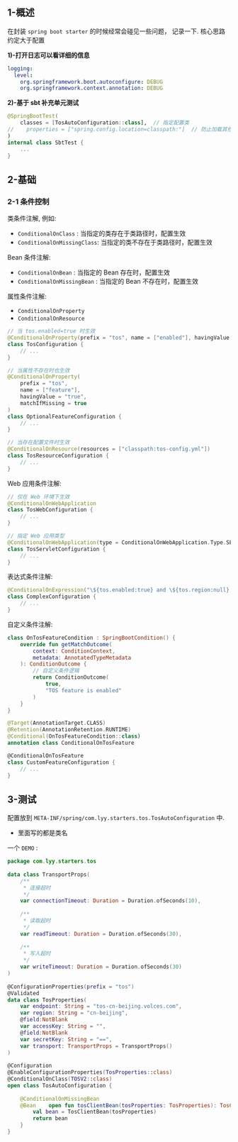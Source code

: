 
## 1-概述

在封装 `spring boot starter` 的时候经常会碰见一些问题， 记录一下. 核心思路 约定大于配置


**1)-打开日志可以看详细的信息**

```yaml
logging:  
  level:  
    org.springframework.boot.autoconfigure: DEBUG  
    org.springframework.context.annotation: DEBUG
```



**2)-基于 sbt 补充单元测试**

```kotlin
@SpringBootTest(  
    classes = [TosAutoConfiguration::class],  // 指定配置类  
//    properties = ["spring.config.location=classpath:"]  // 防止加载其他配置  
)  
internal class SbtTest {
	...
}
```


## 2-基础

### 2-1 条件控制

类条件注解, 例如:
 - `ConditionalOnClass` : 当指定的类存在于类路径时，配置生效
 - `ConditionalOnMissingClass`: 当指定的类不存在于类路径时，配置生效

Bean 条件注解:
- `ConditionalOnBean` : 当指定的 Bean 存在时，配置生效
- `ConditionalOnMissingBean` : 当指定的 Bean 不存在时，配置生效

属性条件注解: 
- `ConditionalOnProperty`
- `ConditionalOnResource`

```kotlin
// 当 tos.enabled=true 时生效
@ConditionalOnProperty(prefix = "tos", name = ["enabled"], havingValue = "true")
class TosConfiguration {
    // ...
}

// 当属性不存在时也生效
@ConditionalOnProperty(
    prefix = "tos",
    name = ["feature"],
    havingValue = "true",
    matchIfMissing = true
)
class OptionalFeatureConfiguration {
    // ...
}
```

```kotlin
// 当存在配置文件时生效
@ConditionalOnResource(resources = ["classpath:tos-config.yml"])
class TosResourceConfiguration {
    // ...
}
```

Web 应用条件注解:

```kotlin
// 仅在 Web 环境下生效
@ConditionalOnWebApplication
class TosWebConfiguration {
    // ...
}

// 指定 Web 应用类型
@ConditionalOnWebApplication(type = ConditionalOnWebApplication.Type.SERVLET)
class TosServletConfiguration {
    // ...
}
```


表达式条件注解:

```kotlin
@ConditionalOnExpression("\${tos.enabled:true} and \${tos.region:null} != null")
class ComplexConfiguration {
    // ...
}
```

自定义条件注解:

```kotlin
class OnTosFeatureCondition : SpringBootCondition() {
    override fun getMatchOutcome(
        context: ConditionContext,
        metadata: AnnotatedTypeMetadata
    ): ConditionOutcome {
        // 自定义条件逻辑
        return ConditionOutcome(
            true,
            "TOS feature is enabled"
        )
    }
}

@Target(AnnotationTarget.CLASS)
@Retention(AnnotationRetention.RUNTIME)
@Conditional(OnTosFeatureCondition::class)
annotation class ConditionalOnTosFeature

@ConditionalOnTosFeature
class CustomFeatureConfiguration {
    // ...
}
```



## 3-测试

配置放到 `META-INF/spring/com.lyy.starters.tos.TosAutoConfiguration` 中.
- 里面写的都是类名

一个 `DEMO` :

```kotlin
package com.lyy.starters.tos  
  
data class TransportProps(  
    /**  
     * 连接超时  
     */  
    var connectionTimeout: Duration = Duration.ofSeconds(10),  
  
    /**  
     * 读取超时  
     */  
    var readTimeout: Duration = Duration.ofSeconds(30),  
  
    /**  
     * 写入超时  
     */  
    var writeTimeout: Duration = Duration.ofSeconds(30)  
)  
  
@ConfigurationProperties(prefix = "tos")  
@Validated  
data class TosProperties(  
    var endpoint: String = "tos-cn-beijing.volces.com",  
    var region: String = "cn-beijing",  
    @field:NotBlank  
    var accessKey: String = "",  
    @field:NotBlank  
    var secretKey: String = "==",  
    var transport: TransportProps = TransportProps()  
)  
  
@Configuration  
@EnableConfigurationProperties(TosProperties::class)  
@ConditionalOnClass(TOSV2::class)  
open class TosAutoConfiguration {  
  
    @ConditionalOnMissingBean  
    @Bean    open fun tosClientBean(tosProperties: TosProperties): TosClientBean {  
        val bean = TosClientBean(tosProperties)  
        return bean  
    }  
}
```


